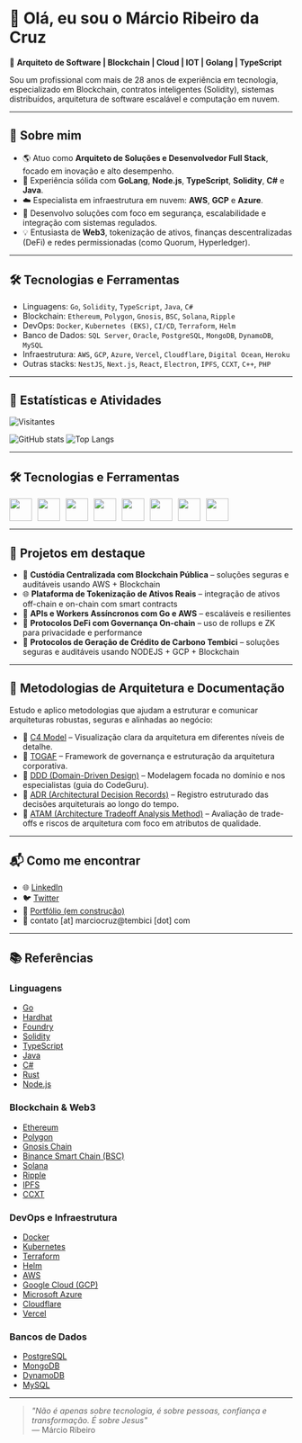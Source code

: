 

# 👋 Olá, eu sou o Márcio Ribeiro da Cruz

🎯 **Arquiteto de Software | Blockchain | Cloud | IOT | Golang | TypeScript**

Sou um profissional com mais de 28 anos de experiência em tecnologia, especializado em Blockchain, contratos inteligentes (Solidity), sistemas distribuídos, arquitetura de software escalável e computação em nuvem.

---

## 🚀 Sobre mim

- 🌎 Atuo como **Arquiteto de Soluções e Desenvolvedor Full Stack**, focado em inovação e alto desempenho.
- 🧠 Experiência sólida com **GoLang**, **Node.js**, **TypeScript**, **Solidity**, **C#** e **Java**.
- ☁️ Especialista em infraestrutura em nuvem: **AWS**, **GCP** e **Azure**.
- 🔐 Desenvolvo soluções com foco em segurança, escalabilidade e integração com sistemas regulados.
- 💡 Entusiasta de **Web3**, tokenização de ativos, finanças descentralizadas (DeFi) e redes permissionadas (como Quorum, Hyperledger).

---

## 🛠️ Tecnologias e Ferramentas

- Linguagens: `Go`, `Solidity`, `TypeScript`, `Java`, `C#`
- Blockchain: `Ethereum`, `Polygon`, `Gnosis`, `BSC`, `Solana`, `Ripple`
- DevOps: `Docker`, `Kubernetes (EKS)`, `CI/CD`, `Terraform`, `Helm`
- Banco de Dados: `SQL Server`, `Oracle`, `PostgreSQL`, `MongoDB`, `DynamoDB`, `MySQL`
- Infraestrutura: `AWS`, `GCP`, `Azure`, `Vercel`, `Cloudflare`, `Digital Ocean`, `Heroku`
- Outras stacks: `NestJS`, `Next.js`, `React`, `Electron`, `IPFS`, `CCXT`, `C++`, `PHP`

---

## 🧭 Estatísticas e Atividades

![Visitantes](https://komarev.com/ghpvc/?username=marciocruztembici&color=blue)

![GitHub stats](https://github-readme-stats.vercel.app/api?username=marciocruztembici&show_icons=true&theme=dark)
![Top Langs](https://github-readme-stats.vercel.app/api/top-langs/?username=marciocruztembici&layout=compact&theme=dark)

---

## 🛠️ Tecnologias e Ferramentas

<p style="display: flex; gap: 10px;">
  <a href="https://go.dev/" target="_blank"><img src="https://cdn.jsdelivr.net/gh/devicons/devicon/icons/go/go-original.svg" width="40"/></a>
  <a href="https://www.typescriptlang.org/" target="_blank"><img src="https://cdn.jsdelivr.net/gh/devicons/devicon/icons/typescript/typescript-original.svg" width="40"/></a>
  <a href="https://docs.soliditylang.org/" target="_blank"><img src="https://cdn.jsdelivr.net/gh/devicons/devicon/icons/solidity/solidity-original.svg" width="40"/></a>
  <a href="https://www.docker.com/" target="_blank"><img src="https://cdn.jsdelivr.net/gh/devicons/devicon/icons/docker/docker-original.svg" width="40"/></a>
  <a href="https://kubernetes.io/" target="_blank"><img src="https://cdn.jsdelivr.net/gh/devicons/devicon/icons/kubernetes/kubernetes-plain.svg" width="40"/></a>
  <a href="https://cloud.google.com/" target="_blank"><img src="https://cdn.jsdelivr.net/gh/devicons/devicon/icons/googlecloud/googlecloud-original.svg" width="40"/></a>
  <a href="https://www.postgresql.org/" target="_blank"><img src="https://cdn.jsdelivr.net/gh/devicons/devicon/icons/postgresql/postgresql-original.svg" width="40"/></a>
  <a href="https://www.mongodb.com/" target="_blank"><img src="https://cdn.jsdelivr.net/gh/devicons/devicon/icons/mongodb/mongodb-original.svg" width="40"/></a>
</p>

---

## 📌 Projetos em destaque

- 🔐 **Custódia Centralizada com Blockchain Pública** – soluções seguras e auditáveis usando AWS + Blockchain
- 🌐 **Plataforma de Tokenização de Ativos Reais** – integração de ativos off-chain e on-chain com smart contracts
- 🔄 **APIs e Workers Assíncronos com Go e AWS** – escaláveis e resilientes
- 🔎 **Protocolos DeFi com Governança On-chain** – uso de rollups e ZK para privacidade e performance
- 💼 **Protocolos de Geração de Crédito de Carbono Tembici** – soluções seguras e auditáveis usando NODEJS + GCP + Blockchain

---

## 🧱 Metodologias de Arquitetura e Documentação

Estudo e aplico metodologias que ajudam a estruturar e comunicar arquiteturas robustas, seguras e alinhadas ao negócio:

- 📐 [C4 Model](https://c4model.com/) – Visualização clara da arquitetura em diferentes níveis de detalhe.
- 🧭 [TOGAF](https://www.opengroup.org/togaf) – Framework de governança e estruturação da arquitetura corporativa.
- 🧩 [DDD (Domain-Driven Design)](https://aws.amazon.com/blogs/architecture/getting-started-with-domain-driven-design-ddd/) – Modelagem focada no domínio e nos especialistas (guia do CodeGuru).
- 📘 [ADR (Architectural Decision Records)](https://adr.github.io/) – Registro estruturado das decisões arquiteturais ao longo do tempo.
- 🧪 [ATAM (Architecture Tradeoff Analysis Method)](https://resources.sei.cmu.edu/library/asset-view.cfm?assetID=51159) – Avaliação de trade-offs e riscos de arquitetura com foco em atributos de qualidade.

---

## 📬 Como me encontrar

- 🌐 [LinkedIn](https://www.linkedin.com/in/marcioribeirodacruz)
- 🐦 [Twitter](https://twitter.com/marciorcruz)
- 💼 [Portfólio (em construção)](https://estabilize.com.br)
- 📧 contato [at] marciocruz@tembici [dot] com

---

## 📚 Referências

### Linguagens
- [Go](https://go.dev/)
- [Hardhat](https://hardhat.org/)
- [Foundry](https://book.getfoundry.sh/)
- [Solidity](https://docs.soliditylang.org/)
- [TypeScript](https://www.typescriptlang.org/)
- [Java](https://dev.java/)
- [C#](https://learn.microsoft.com/en-us/dotnet/csharp/)
- [Rust](https://www.rust-lang.org/)
- [Node.js](https://nodejs.org/en)

### Blockchain & Web3
- [Ethereum](https://ethereum.org/)
- [Polygon](https://polygon.technology/)
- [Gnosis Chain](https://www.gnosis.io/)
- [Binance Smart Chain (BSC)](https://www.bnbchain.org/)
- [Solana](https://solana.com/)
- [Ripple](https://ripple.com/)
- [IPFS](https://ipfs.tech/)
- [CCXT](https://github.com/ccxt/ccxt)

### DevOps e Infraestrutura
- [Docker](https://www.docker.com/)
- [Kubernetes](https://kubernetes.io/)
- [Terraform](https://www.terraform.io/)
- [Helm](https://helm.sh/)
- [AWS](https://aws.amazon.com/)
- [Google Cloud (GCP)](https://cloud.google.com/)
- [Microsoft Azure](https://azure.microsoft.com/)
- [Cloudflare](https://www.cloudflare.com/)
- [Vercel](https://vercel.com/)

### Bancos de Dados
- [PostgreSQL](https://www.postgresql.org/)
- [MongoDB](https://www.mongodb.com/)
- [DynamoDB](https://aws.amazon.com/dynamodb/)
- [MySQL](https://www.mysql.com/)

---

> _"Não é apenas sobre tecnologia, é sobre pessoas, confiança e transformação. É sobre Jesus"_  
> — Márcio Ribeiro